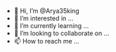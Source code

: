 - 👋 Hi, I’m @Arya35king
- 👀 I’m interested in ...
- 🌱 I’m currently learning ...
- 💞️ I’m looking to collaborate on ...
- 📫 How to reach me ...

<!---
Arya35king/Arya35king is a ✨ special ✨ repository because its `README.md` (this file) appears on your GitHub profile.
You can click the Preview link to take a look at your changes.
--->
